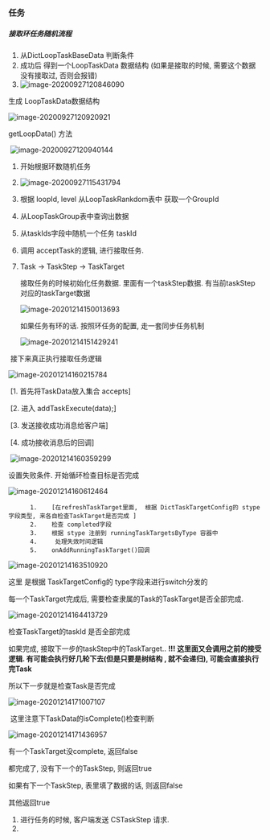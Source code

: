 ### 任务

##### 接取环任务随机流程

1.  从DictLoopTaskBaseData 判断条件
2.  成功后 得到一个LoopTaskData 数据结构  (如果是接取的时候, 需要这个数据没有接取过, 否则会报错)
3. ![image-20200927120846090](image-20200927120846090.png)



生成 LoopTaskData数据结构

![image-20200927120920921](image-20200927120920921.png)

 getLoopData() 方法

​	![image-20200927120940144](image-20200927120940144.png)



1.  开始根据环数随机任务
   1. ![image-20200927115431794](image-20200927115431794.png)
   2. 根据 loopId, level 从LoopTaskRankdom表中 获取一个GroupId
   3. 从LoopTaskGroup表中查询出数据
   4. 从taskIds字段中随机一个任务 taskId
   5. 调用 acceptTask的逻辑, 进行接取任务.
   
2. Task -> TaskStep -> TaskTarget

   接取任务的时候初始化任务数据.  里面有一个taskStep数据. 有当前taskStep对应的taskTarget数据

   ![image-20201214150013693](image-20201214150013693.png)

   如果任务有环的话. 按照环任务的配置, 走一套同步任务机制

   ![image-20201214151429241](image-20201214151429241.png)

   

​	接下来真正执行接取任务逻辑

![image-20201214160215784](image-20201214160215784.png)

​	  [1. 首先将TaskData放入集合 accepts]  

​	  [2. 进入 addTaskExecute(data);]

​      [3. 发送接收成功消息给客户端]

​	  [4. 成功接收消息后的回调]

​		![image-20201214160359299](image-20201214160359299.png)

设置失败条件.  开始循环检查目标是否完成

![image-20201214160612464](image-20201214160612464.png)

	      1.	[在refreshTaskTarget里面,  根据 DictTaskTargetConfig的 stype字段类型, 来各自检查TaskTarget是否完成 ]
   	      2.	检查 completed字段
   	      3.	根据 stype 注册到 runningTaskTargetsByType 容器中
   	      4.	 处理失效时间逻辑
   	      5.	onAddRunningTaskTarget()回调

 ![image-20201214163510920](image-20201214163510920.png)

这里 是根据 TaskTargetConfig的 type字段来进行switch分发的



每一个TaskTarget完成后, 需要检查隶属的Task的TaskTarget是否全部完成.

![image-20201214164413729](image-20201214164413729.png)

检查TaskTarget的taskId 是否全部完成

如果完成, 接取下一步的taskStep中的TaskTarget.. **!!! 这里面又会调用之前的接受逻辑. 有可能会执行好几轮下去(但是只要是树结构 , 就不会递归), 可能会直接执行完Task**

所以下一步就是检查Task是否完成

![image-20201214171007107](image-20201214171007107.png)



​	这里注意下TaskData的isComplete()检查判断

![image-20201214171436957](image-20201214171436957.png)

有一个TaskTarget没complete, 返回false

都完成了, 没有下一个的TaskStep, 则返回true

如果有下一个TaskStep, 表里填了数据的话, 则返回false

其他返回true



1.  进行任务的时候,  客户端发送   CSTaskStep 请求. 
2.  ​     